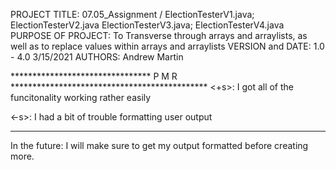 PROJECT TITLE: 07.05_Assignment / ElectionTesterV1.java; ElectionTesterV2.java
                    ElectionTesterV3.java; ElectionTesterV4.java
PURPOSE OF PROJECT: To Transverse through arrays and arraylists, as well as to
                        replace values within arrays and arraylists
VERSION and DATE: 1.0 - 4.0 3/15/2021
AUTHORS: Andrew Martin

******************************** P M R *********************************************
<+s>: I got all of the funcitonality working rather easily
      
<-s>: I had a bit of trouble formatting user output
************************************************************************************
In the future: I will make sure to get my output formatted before creating more.